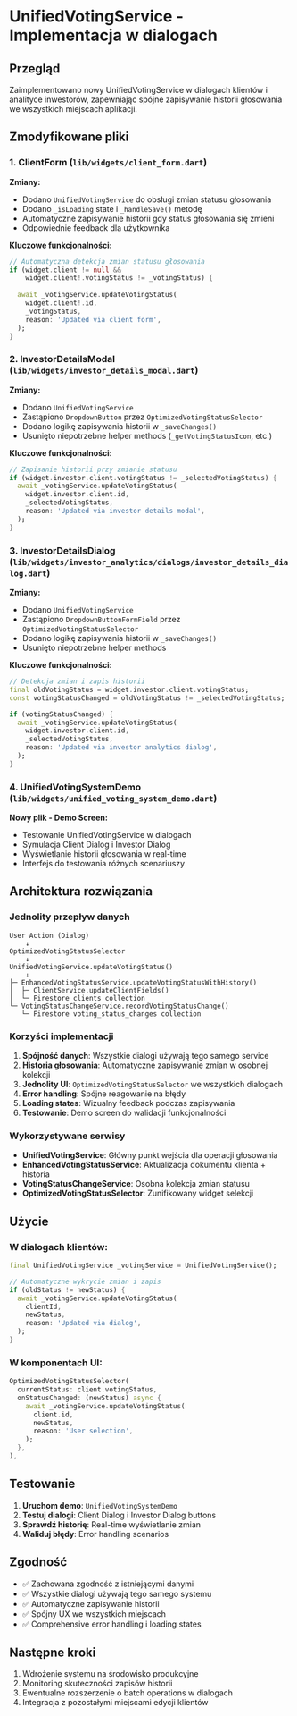 # UnifiedVotingService - Implementacja w dialogach

## Przegląd
Zaimplementowano nowy UnifiedVotingService w dialogach klientów i analityce inwestorów, zapewniając spójne zapisywanie historii głosowania we wszystkich miejscach aplikacji.

## Zmodyfikowane pliki

### 1. ClientForm (`lib/widgets/client_form.dart`)

**Zmiany:**
- Dodano `UnifiedVotingService` do obsługi zmian statusu głosowania
- Dodano `_isLoading` state i `_handleSave()` metodę
- Automatyczne zapisywanie historii gdy status głosowania się zmieni
- Odpowiednie feedback dla użytkownika

**Kluczowe funkcjonalności:**
```dart
// Automatyczna detekcja zmian statusu głosowania
if (widget.client != null && 
    widget.client!.votingStatus != _votingStatus) {
  
  await _votingService.updateVotingStatus(
    widget.client!.id,
    _votingStatus,
    reason: 'Updated via client form',
  );
}
```

### 2. InvestorDetailsModal (`lib/widgets/investor_details_modal.dart`)

**Zmiany:**
- Dodano `UnifiedVotingService`
- Zastąpiono `DropdownButton` przez `OptimizedVotingStatusSelector`
- Dodano logikę zapisywania historii w `_saveChanges()`
- Usunięto niepotrzebne helper methods (`_getVotingStatusIcon`, etc.)

**Kluczowe funkcjonalności:**
```dart
// Zapisanie historii przy zmianie statusu
if (widget.investor.client.votingStatus != _selectedVotingStatus) {
  await _votingService.updateVotingStatus(
    widget.investor.client.id,
    _selectedVotingStatus,
    reason: 'Updated via investor details modal',
  );
}
```

### 3. InvestorDetailsDialog (`lib/widgets/investor_analytics/dialogs/investor_details_dialog.dart`)

**Zmiany:**
- Dodano `UnifiedVotingService`
- Zastąpiono `DropdownButtonFormField` przez `OptimizedVotingStatusSelector`
- Dodano logikę zapisywania historii w `_saveChanges()`
- Usunięto niepotrzebne helper methods

**Kluczowe funkcjonalności:**
```dart
// Detekcja zmian i zapis historii
final oldVotingStatus = widget.investor.client.votingStatus;
const votingStatusChanged = oldVotingStatus != _selectedVotingStatus;

if (votingStatusChanged) {
  await _votingService.updateVotingStatus(
    widget.investor.client.id,
    _selectedVotingStatus,
    reason: 'Updated via investor analytics dialog',
  );
}
```

### 4. UnifiedVotingSystemDemo (`lib/widgets/unified_voting_system_demo.dart`)

**Nowy plik - Demo Screen:**
- Testowanie UnifiedVotingService w dialogach
- Symulacja Client Dialog i Investor Dialog
- Wyświetlanie historii głosowania w real-time
- Interfejs do testowania różnych scenariuszy

## Architektura rozwiązania

### Jednolity przepływ danych
```
User Action (Dialog) 
    ↓
OptimizedVotingStatusSelector
    ↓
UnifiedVotingService.updateVotingStatus()
    ↓
├─ EnhancedVotingStatusService.updateVotingStatusWithHistory()
│  ├─ ClientService.updateClientFields() 
│  └─ Firestore clients collection
└─ VotingStatusChangeService.recordVotingStatusChange()
   └─ Firestore voting_status_changes collection
```

### Korzyści implementacji

1. **Spójność danych**: Wszystkie dialogi używają tego samego service
2. **Historia głosowania**: Automatyczne zapisywanie zmian w osobnej kolekcji
3. **Jednolity UI**: `OptimizedVotingStatusSelector` we wszystkich dialogach
4. **Error handling**: Spójne reagowanie na błędy
5. **Loading states**: Wizualny feedback podczas zapisywania
6. **Testowanie**: Demo screen do walidacji funkcjonalności

### Wykorzystywane serwisy

- **UnifiedVotingService**: Główny punkt wejścia dla operacji głosowania
- **EnhancedVotingStatusService**: Aktualizacja dokumentu klienta + historia
- **VotingStatusChangeService**: Osobna kolekcja zmian statusu
- **OptimizedVotingStatusSelector**: Zunifikowany widget selekcji

## Użycie

### W dialogach klientów:
```dart
final UnifiedVotingService _votingService = UnifiedVotingService();

// Automatyczne wykrycie zmian i zapis
if (oldStatus != newStatus) {
  await _votingService.updateVotingStatus(
    clientId,
    newStatus,
    reason: 'Updated via dialog',
  );
}
```

### W komponentach UI:
```dart
OptimizedVotingStatusSelector(
  currentStatus: client.votingStatus,
  onStatusChanged: (newStatus) async {
    await _votingService.updateVotingStatus(
      client.id,
      newStatus,
      reason: 'User selection',
    );
  },
),
```

## Testowanie

1. **Uruchom demo**: `UnifiedVotingSystemDemo`
2. **Testuj dialogi**: Client Dialog i Investor Dialog buttons
3. **Sprawdź historię**: Real-time wyświetlanie zmian
4. **Waliduj błędy**: Error handling scenarios

## Zgodność

- ✅ Zachowana zgodność z istniejącymi danymi
- ✅ Wszystkie dialogi używają tego samego systemu
- ✅ Automatyczne zapisywanie historii
- ✅ Spójny UX we wszystkich miejscach
- ✅ Comprehensive error handling i loading states

## Następne kroki

1. Wdrożenie systemu na środowisko produkcyjne
2. Monitoring skuteczności zapisów historii
3. Ewentualne rozszerzenie o batch operations w dialogach
4. Integracja z pozostałymi miejscami edycji klientów
